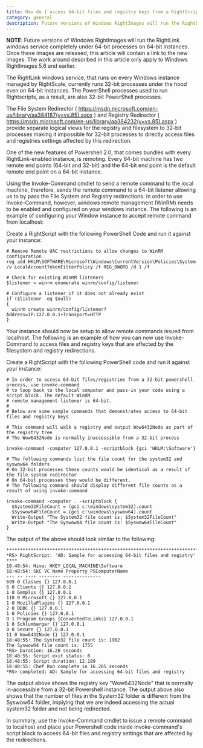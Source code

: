 ```yaml
---
title: How do I access 64-bit files and registry keys from a RightScript using PowerShell on a Windows instance?
category: general
description: Future versions of Windows RightImages will run the RightLink windows service completely under 64-bit processes on 64-bit instances.
---
```


**NOTE**: Future versions of Windows RightImages will run the RightLink windows service completely under 64-bit processes on 64-bit instances. Once these images are released, this article will contain a link to the new images. The work around described in this article only apply to Windows RightImages 5.6 and earlier.

The RightLink windows service, that runs on every Windows instance managed by RightScale, currently runs 32-bit processes under the hood even on 64-bit instances. The PowerShell processes used to run Rightscripts, as a result, are also 32-bit PowerShell processes.&nbsp;

The File System Redirector ( <a nocheck href='https://msdn.microsoft.com/en-us/library/aa384187(v=vs.85).aspx'>https://msdn.microsoft.com/en-us/library/aa384187(v=vs.85).aspx</a> ) and Registry Redirector ( <a nocheck href='https://msdn.microsoft.com/en-us/library/aa384232(v=vs.85).aspx'>https://msdn.microsoft.com/en-us/library/aa384232(v=vs.85).aspx</a> ) provide separate logical views for the registry and filesystem to 32-bit processes making it impossible for 32-bit processes to directly access files and registries settings affected by this redirection.

One of the new features of Powershell 2.0, that comes bundles with every RightLink-enabled instance, is remoting. Every 64-bit machine has two remote end points (64-bit and 32-bit) and the 64-bit end point is the default remote end point on a 64-bit instance.

Using the Invoke-Command cmdlet to send a remote command to the local machine, therefore, sends the remote command to a 64-bit listener allowing us to by pass the File System and Registry redirections. In order to use Invoke-Command, however, windows remote management (WinRM) needs to be enabled and configured on your windows instance. The following is an example of configuring your Window instance to accept remote command from localhost:

Create a RightScript with the following PowerShell Code and run it against your instance:

~~~
# Remove Remote UAC restrictions to allow changes to WinRM configuration
reg add HKLM\SOFTWARE\Microsoft\Windows\CurrentVersion\Policies\System /v LocalAccountTokenFilterPolicy /t REG_DWORD /d 1 /f

# Check for existing WinRM listeners
$listener = winrm enumerate winrm/config/listener

# Configure a listener if it does not already exist
if ($listener -eq $null)
{
  winrm create winrm/config/listener?Address=IP:127.0.0.1+Transport=HTTP
}
~~~

Your instance should now be setup to allow remote commands issued from localhost. The following is an example of how you can now use Invoke-Command to access files and registry keys that are affected by the filesystem and registry redirections.

Create a RightScript with the following PowerShell code and run it against your instance:&nbsp;

~~~
# In order to access 64-bit files/registries from a 32-bit powershell process, use invoke-command
# to loop back to the local computer and pass-in your code using a script block. The default WinRM
# remote management listener is 64-bit.
#
# Below are some sample commands that demonstrates access to 64-bit files and registry keys

# This command will walk a registry and output Wow6432Node as part of the registry tree
# The Wow6432Node is normally inaccessible from a 32-bit process

invoke-command -computer 127.0.0.1 -scriptblock {gci 'HKLM:\Software'}

# The following commands list the file count for the system32 and syswow64 folders
# On 32-bit processes these counts would be identical as a result of the file system redirector
# On 64-bit processes they would be different.
# The following command should display different file counts as a result of using invoke-command

invoke-command -computer . -scriptblock {
  $System32FileCount = (gci c:\windows\system32).count
  $Syswow64FileCount = (gci c:\windows\syswow64).count
  Write-Output "The System32 file count is: $System32FileCount"
  Write-Output "The Syswow64 file count is: $Syswow64FileCount"
}
~~~

The output of the above should look similar to the following:&nbsp;

~~~
********************************************************************************
*RS> RightScript: 'AD: Sample for accessing 64-bit files and registry' ****
18:48:54: Hive: HKEY_LOCAL_MACHINE\Software
18:48:54: SKC VC Name Property PSComputerName
--- -- ---- -------- --------------
699 0 Classes {} 127.0.0.1
6 0 Clients {} 127.0.0.1
1 0 Gemplus {} 127.0.0.1
110 0 Microsoft {} 127.0.0.1
1 0 MozillaPlugins {} 127.0.0.1
2 0 ODBC {} 127.0.0.1
1 0 Policies {} 127.0.0.1
0 1 Program Groups {ConvertedToLinks} 127.0.0.1
1 0 Schlumberger {} 127.0.0.1
0 0 Secure {} 127.0.0.1
11 0 Wow6432Node {} 127.0.0.1
18:48:55: The System32 file count is: 1962
The Syswow64 file count is: 1755
*RS> Duration: 16.20 seconds
18:48:55: Script exit status: 0
18:48:55: Script duration: 12.189
18:48:55: Chef Run complete in 16.205 seconds
*RS> completed: AD: Sample for accessing 64-bit files and registry
~~~

The output above shows the registry key "Wow6432Node" that is normally in-accessible from a 32-bit Powershell instance. The output above also shows that the number of files in the System32 folder is different from the Syswow64 folder, implying that we are indeed accessing the actual system32 folder and not being redirected.

In summary, use the Invoke-Command cmdlet to issue a remote command to localhost and place your Powershell code inside invoke-command's script block to access 64-bit files and registry settings that are affected by the redirections.
